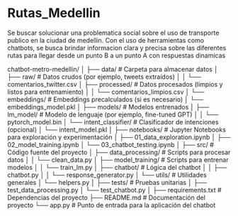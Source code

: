 # Rutas_Medellin
Se  buscar solucionar una problematica social sobre el uso de transporte publico en la ciudad de medellin. Con el uso de herramientas como chatbots, se busca brindar informacion clara y precisa sobre las diferentes rutas para llegar desde un punto B a un punto A con respuestas dinamicas


chatbot-metro-medellin/
│
├── data/                         # Carpeta para almacenar datos
│   ├── raw/                      # Datos crudos (por ejemplo, tweets extraídos)
│   │   └── comentarios_twitter.csv
│   ├── processed/                # Datos procesados (limpios y listos para entrenamiento)
│   │   └── comentarios_limpios.csv
│   └── embeddings/               # Embeddings precalculados (si es necesario)
│       └── embeddings_model.pkl
│
├── models/                       # Modelos entrenados
│   ├── lm_model/                 # Modelo de lenguaje (por ejemplo, fine-tuned GPT)
│   │   └── pytorch_model.bin
│   └── intent_classifier/        # Clasificador de intenciones (opcional)
│       └── intent_model.pkl
│
├── notebooks/                    # Jupyter Notebooks para exploración y experimentación
│   ├── 01_data_exploration.ipynb
│   ├── 02_model_training.ipynb
│   └── 03_chatbot_testing.ipynb
│
├── src/                          # Código fuente del proyecto
│   ├── data_processing/          # Scripts para procesar datos
│   │   └── clean_data.py
│   ├── model_training/           # Scripts para entrenar modelos
│   │   └── train_lm.py
│   ├── chatbot/                  # Lógica del chatbot
│   │   ├── chatbot.py
│   │   └── response_generator.py
│   └── utils/                    # Utilidades generales
│       └── helpers.py
│
├── tests/                        # Pruebas unitarias
│   ├── test_data_processing.py
│   └── test_chatbot.py
│
├── requirements.txt              # Dependencias del proyecto
├── README.md                     # Documentación del proyecto
└── app.py                        # Punto de entrada para la aplicación del chatbot